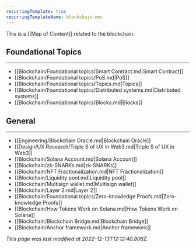 ```yaml
---
recurringTemplate: true
recurringTemplateName: blockchain-moc
---
```


This is a [[Map of Content]] related to the blockchain.

## Foundational Topics
---
- [[Blockchain/Foundational topics/Smart Contract.md|Smart Contract]]
- [[Blockchain/Foundational topics/PoS.md|PoS]]
- [[Blockchain/Foundational topics/Topics.md|Topics]]
- [[Blockchain/Foundational topics/Distributed systems.md|Distributed systems]]
- [[Blockchain/Foundational topics/Blocks.md|Blocks]]


## General
---
- [[Engineering/Blockchain Oracle.md|Blockchain Oracle]]
- [[Design/UX Research/Triple S of UX in Web3.md|Triple S of UX in Web3]]
- [[Blockchain/Solana Account.md|Solana Account]]
- [[Blockchain/zk-SNARKs.md|zk-SNARKs]]
- [[Blockchain/NFT Fractionalization.md|NFT Fractionalization]]
- [[Blockchain/Liquidity pool.md|Liquidity pool]]
- [[Blockchain/Multisign wallet.md|Multisign wallet]]
- [[Blockchain/Layer 2.md|Layer 2]]
- [[Blockchain/Foundational topics/Zero-knowledge Proofs.md|Zero-knowledge Proofs]]
- [[Blockchain/How Tokens Work on Solana.md|How Tokens Work on Solana]]
- [[Blockchain/Blockchain Bridge.md|Blockchain Bridge]]
- [[Blockchain/Anchor framework.md|Anchor framework]]


*This page was last modified at 2022-12-13T12:12:40.806Z*.